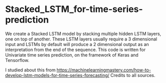 # Stacked_LSTM_for-time-series-prediction
We create a Stacked LSTM model by stacking multiple hidden LSTM layers, one on top of another.
These LSTM layers usually require a 3 dimensional input and LSTMs by default will produce a 2 dimensional output as an interpretation from the end of the sequence.
This code is written for Univariate time series prediction, on the framework of Keras and Tensorflow.

I studied about this from https://machinelearningmastery.com/how-to-develop-lstm-models-for-time-series-forecasting/
Credits to all sources.
